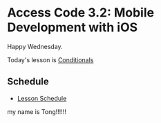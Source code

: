 # Access Code 3.2: Mobile Development with iOS

Happy Wednesday.

Today's lesson is [Conditionals](/lessons/conditionals)

## Schedule

- [Lesson Schedule](schedule.md)


my name is Tong!!!!!!